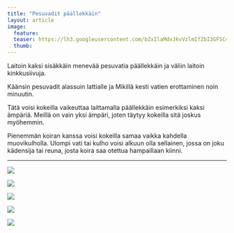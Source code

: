 ```yaml
---
title: "Pesuvadit päällekkäin"
layout: article
image:
  feature:
  teaser: https://lh3.googleusercontent.com/bZxIlaMdvJkvVzlmIfZbI3GF5C4lyxBA7MU_l567k8s=w245
  thumb:
---
```


Laitoin kaksi sisäkkäin menevää pesuvatia päällekkäin ja väliin laitoin kinkkusiivuja.

Käänsin pesuvadit alassuin lattialle ja Mikillä kesti vatien erottaminen noin minuutin.

Tätä voisi kokeilla vaikeuttaa laittamalla päällekkäin esimerkiksi kaksi ämpäriä. Meillä on vain yksi ämpäri, joten täytyy kokeilla sitä joskus myöhemmin.

Pienemmän koiran kanssa voisi kokeilla samaa vaikka kahdella muovikulholla. Ulompi vati tai kulho voisi alkuun olla sellainen, jossa on joku kädensija tai reuna, josta koira saa otettua hampaillaan kiinni.

---

[![](https://lh3.googleusercontent.com/84vERjRGqZQ9SH1nwJbJ3gWH3JqHY48C1K7mPqTOTa4=w800)](https://lh3.googleusercontent.com/84vERjRGqZQ9SH1nwJbJ3gWH3JqHY48C1K7mPqTOTa4=s0)

[![](https://lh3.googleusercontent.com/LOQcIaxTGAOC0mGbuOJhlS8NpAz8yUbblEmEsZ7R4gA=w800)](https://lh3.googleusercontent.com/LOQcIaxTGAOC0mGbuOJhlS8NpAz8yUbblEmEsZ7R4gA=s0)

[![](https://lh3.googleusercontent.com/RtXo18XP5pt-rwv7r36iTADHz5XT_eQidtrKWbmHZSlFr2lypWpUO8Mpmjy7hsTGoTQ49_Fe9_l__bMXLe2ncZ5t_YctTRXdQzM9yrVIqttxs1tphGXpCggb5S1UC-uuP7h2NU_RrW4CY-Kc4Qj83OYUrsz6aLnCQRAYSf1g9ch7bUYvfPedBlj8-ZjS-hmalWpGdFKQZh-KC1OmX1t4QX8shz0A6aq3QAle-Ivib0FXZrApz51BZvHMS2D8iVznb5swyWxsmOumZ24G4SVAoVTeBfeUmDNWDna5gUS0IvuzXuh37mH-LxpKXI2I8TV2tzY2Oe3IJe2bGGQR0GXLZ0GDUU0ivs75Y6xohPl7Lm7Jn6HtA-Rj64_4llB7E01G50yrIFHKsEWuJYXjpT8CJkp8QH0KgDqb-rJGU_KQdVa0vgSqdonsJVmRgbdRy5z0tX79JDqXu-FtzAj8vW0dxS_YNIR2-vw-j92kdG1kmz1yubDm6wmiT3E5Jb3igXrwl3xCjybRLoEpNZfLLOb2hQCoQxG2jS5ekBid-j4TjIB82emCCWxtyOZPMIEcd2pKZRP2=w800)](https://lh3.googleusercontent.com/RtXo18XP5pt-rwv7r36iTADHz5XT_eQidtrKWbmHZSlFr2lypWpUO8Mpmjy7hsTGoTQ49_Fe9_l__bMXLe2ncZ5t_YctTRXdQzM9yrVIqttxs1tphGXpCggb5S1UC-uuP7h2NU_RrW4CY-Kc4Qj83OYUrsz6aLnCQRAYSf1g9ch7bUYvfPedBlj8-ZjS-hmalWpGdFKQZh-KC1OmX1t4QX8shz0A6aq3QAle-Ivib0FXZrApz51BZvHMS2D8iVznb5swyWxsmOumZ24G4SVAoVTeBfeUmDNWDna5gUS0IvuzXuh37mH-LxpKXI2I8TV2tzY2Oe3IJe2bGGQR0GXLZ0GDUU0ivs75Y6xohPl7Lm7Jn6HtA-Rj64_4llB7E01G50yrIFHKsEWuJYXjpT8CJkp8QH0KgDqb-rJGU_KQdVa0vgSqdonsJVmRgbdRy5z0tX79JDqXu-FtzAj8vW0dxS_YNIR2-vw-j92kdG1kmz1yubDm6wmiT3E5Jb3igXrwl3xCjybRLoEpNZfLLOb2hQCoQxG2jS5ekBid-j4TjIB82emCCWxtyOZPMIEcd2pKZRP2=s0)

[![](https://lh3.googleusercontent.com/oimkTRcJTKMsNPulb3ZkYuj4Dmm7TnBAekWQ8Af3ii0=w800)](https://lh3.googleusercontent.com/oimkTRcJTKMsNPulb3ZkYuj4Dmm7TnBAekWQ8Af3ii0=s0)

[![](https://lh3.googleusercontent.com/nZ-o_m-8pFZz6eeG0FXFPJbwxugkmBscjywIAOGvdtM=w800)](https://lh3.googleusercontent.com/nZ-o_m-8pFZz6eeG0FXFPJbwxugkmBscjywIAOGvdtM=s0)

